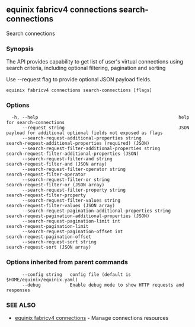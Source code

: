## equinix fabricv4 connections search-connections

Search connections

### Synopsis

The API provides capability to get list of user's virtual connections using search criteria, including optional filtering, pagination and sorting

Use --request flag to provide optional JSON payload fields.

```
equinix fabricv4 connections search-connections [flags]
```

### Options

```
  -h, --help                                                     help for search-connections
      --request string                                           JSON payload for additional optional fields not exposed as flags
      --search-request-additional-properties string              search-request-additional-properties (required) (JSON)
      --search-request-filter-additional-properties string       search-request-filter-additional-properties (JSON)
      --search-request-filter-and string                         search-request-filter-and (JSON array)
      --search-request-filter-operator string                    search-request-filter-operator
      --search-request-filter-or string                          search-request-filter-or (JSON array)
      --search-request-filter-property string                    search-request-filter-property
      --search-request-filter-values string                      search-request-filter-values (JSON array)
      --search-request-pagination-additional-properties string   search-request-pagination-additional-properties (JSON)
      --search-request-pagination-limit int                      search-request-pagination-limit
      --search-request-pagination-offset int                     search-request-pagination-offset
      --search-request-sort string                               search-request-sort (JSON array)
```

### Options inherited from parent commands

```
      --config string   config file (default is $HOME/equinix/equinix.yaml)
      --debug           Enable debug mode to show HTTP requests and responses
```

### SEE ALSO

* [equinix fabricv4 connections](equinix_fabricv4_connections.md)	 - Manage connections resources

